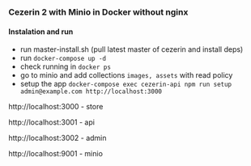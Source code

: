 ### Cezerin 2 with Minio in Docker without nginx
#### Instalation and run
- run master-install.sh (pull latest master of cezerin and install deps)
- run `docker-compose up -d`
- check running in `docker ps`
- go to minio and add collections `images, assets` with read policy
- setup the app `docker-compose exec cezerin-api npm run setup admin@example.com http://localhost:3000`

http://localhost:3000 - store

http://localhost:3001 - api

http://localhost:3002 - admin

http://localhost:9001 - minio
